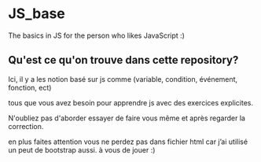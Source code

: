 # JS_base
The basics in JS for the person who likes JavaScript :) 

## Qu'est ce qu'on trouve dans cette repository?

Ici, il y a les notion basé sur js comme (variable, condition, événement, fonction, ect)

tous que vous avez besoin pour apprendre js avec des exercices explicites.

N'oubliez pas d'aborder essayer de faire vous même et après regarder la correction.

en plus faites attention vous ne perdez pas dans fichier html car j’ai utilisé un peut de bootstrap aussi. à vous de jouer :)
